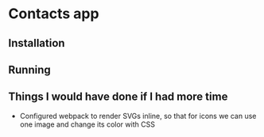 # Contacts app

## Installation

## Running

## Things I would have done if I had more time
- Configured webpack to render SVGs inline, so that for icons we can use one image and change its color with CSS
